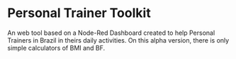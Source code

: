 # Personal Trainer Toolkit

An web tool based on a Node-Red Dashboard created to help Personal Trainers in Brazil in theirs daily activities. 
On this alpha version, there is only simple calculators of BMI and BF. 
